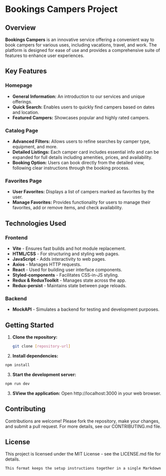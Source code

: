 # Bookings Campers Project

## Overview

**Bookings Campers** is an innovative service offering a convenient way to book campers for various uses, including vacations, travel, and work. The platform is designed for ease of use and provides a comprehensive suite of features to enhance user experiences.

## Key Features

### Homepage

- **General Information:** An introduction to our services and unique offerings.
- **Quick Search:** Enables users to quickly find campers based on dates and location.
- **Featured Campers:** Showcases popular and highly rated campers.

### Catalog Page

- **Advanced Filters:** Allows users to refine searches by camper type, equipment, and more.
- **Detailed Listings:** Each camper card includes essential info and can be expanded for full details including amenities, prices, and availability.
- **Booking Option:** Users can book directly from the detailed view, following clear instructions through the booking process.

### Favorites Page

- **User Favorites:** Displays a list of campers marked as favorites by the user.
- **Manage Favorites:** Provides functionality for users to manage their favorites, add or remove items, and check availability.

## Technologies Used

### Frontend

- **Vite** - Ensures fast builds and hot module replacement.
- **HTML/CSS** - For structuring and styling web pages.
- **JavaScript** - Adds interactivity to web pages.
- **Axios** - Manages HTTP requests.
- **React** - Used for building user interface components.
- **Styled-components** - Facilitates CSS-in-JS styling.
- **Redux & ReduxToolkit** - Manages state across the app.
- **Redux-persist** - Maintains state between page reloads.

### Backend

- **MockAPI** - Simulates a backend for testing and development purposes.

## Getting Started

1. **Clone the repository:**
   ```bash
   git clone [repository-url]
   ```
2. **Install dependencies:**

```bash
npm install
```

3. **Start the development server:**

```bash
npm run dev
```

3. **SView the application:**
   Open http://localhost:3000 in your web browser.

## Contributing

Contributions are welcome! Please fork the repository, make your changes, and submit a pull request. For more details, see our CONTRIBUTING.md file.

## License

This project is licensed under the MIT License - see the LICENSE.md file for details.

```bash
This format keeps the setup instructions together in a single Markdown code block, improving clarity and ease of use.
```
